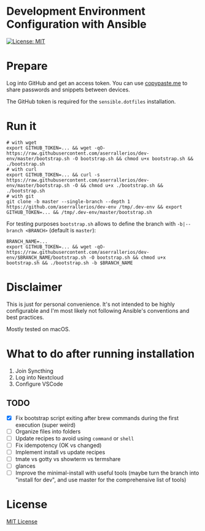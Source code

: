 Development Environment Configuration with Ansible
==================================================

[![License: MIT](https://img.shields.io/badge/license-MIT%20License-blue.svg)](https://raw.githubusercontent.com/aserrallerios/dev-env/master/LICENSE)

# Prepare

Log into GitHub and get an access token. You can use [copypaste.me](https://copypaste.me) to share passwords and snippets between devices.

The GitHub token is required for the `sensible.dotfiles` installation.

# Run it

```shell
# with wget
export GITHUB_TOKEN=... && wget -qO- https://raw.githubusercontent.com/aserrallerios/dev-env/master/bootstrap.sh -O bootstrap.sh && chmod u+x bootstrap.sh && ./bootstrap.sh
# with curl
export GITHUB_TOKEN=... && curl -s https://raw.githubusercontent.com/aserrallerios/dev-env/master/bootstrap.sh -O && chmod u+x ./bootstrap.sh && ./bootstrap.sh
# with git
git clone -b master --single-branch --depth 1 https://github.com/aserrallerios/dev-env /tmp/.dev-env && export GITHUB_TOKEN=... && /tmp/.dev-env/master/bootstrap.sh
```

For testing purposes `bootstrap.sh` allows to define the branch with `-b|--branch <BRANCH>` (default is `master`):

```shell
BRANCH_NAME=...
export GITHUB_TOKEN=... && wget -qO- https://raw.githubusercontent.com/aserrallerios/dev-env/$BRANCH_NAME/bootstrap.sh -O bootstrap.sh && chmod u+x bootstrap.sh && ./bootstrap.sh -b $BRANCH_NAME
```

# Disclaimer

This is just for personal convenience. It's not intended to be highly configurable and I'm most likely not following Ansible's conventions and best practices.

Mostly tested on macOS.

# What to do after running installation

1. Join Syncthing
2. Log into Nextcloud
3. Configure VSCode

## TODO

- [x] Fix bootstrap script exiting after brew commands during the first execution (super weird)
- [ ] Organize files into folders
- [ ] Update recipes to avoid using `command` or `shell`
- [ ] Fix idempotency (OK vs changed)
- [ ] Implement install vs update recipes
- [ ] tmate vs gotty vs showterm vs termshare
- [ ] glances
- [ ] Improve the minimal-install with useful tools (maybe turn the branch into "install for dev", and use master for the comprehensive list of tools)

# License

[MIT License](LICENSE)

